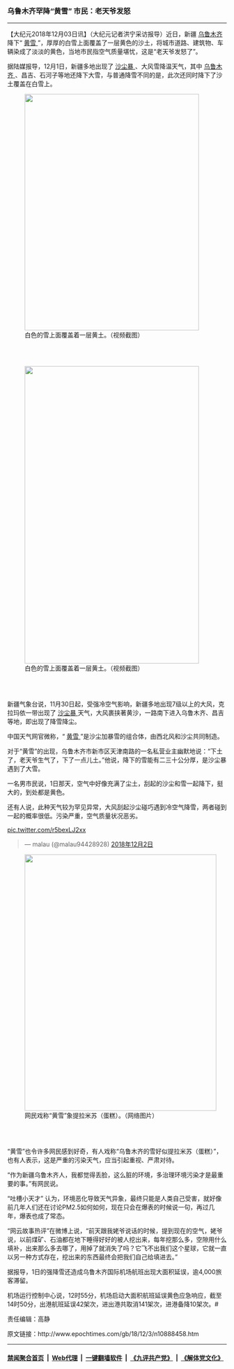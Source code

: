 ### 乌鲁木齐罕降“黄雪” 市民：老天爷发怒
------------------------

<p>
 【大纪元2018年12月03日讯】（大纪元记者洪宁采访报导）近日，新疆
 <a href="http://www.epochtimes.com/gb/tag/%E4%B9%8C%E9%B2%81%E6%9C%A8%E9%BD%90.html">
  乌鲁木齐
 </a>
 降下“
 <a href="http://www.epochtimes.com/gb/tag/%E9%BB%84%E9%9B%AA.html">
  黄雪
 </a>
 ”，厚厚的白雪上面覆盖了一层黄色的沙土，将城市道路、建筑物、车辆染成了淡淡的黄色，当地市民指空气质量堪忧，这是“老天爷发怒了”。
</p>
<p>
 据陆媒报导，12月1日，新疆多地出现了
 <a href="http://www.epochtimes.com/gb/tag/%E6%B2%99%E5%B0%98%E6%9A%B4.html">
  沙尘暴
 </a>
 、大风雪降温天气，其中
 <a href="http://www.epochtimes.com/gb/tag/%E4%B9%8C%E9%B2%81%E6%9C%A8%E9%BD%90.html">
  乌鲁木齐
 </a>
 、昌吉、石河子等地还降下大雪，与普通降雪不同的是，此次还同时降下了沙土覆盖在白雪上。
</p>
<p>
</p>
<figure class="wp-caption aligncenter" id="attachment_10888486" style="width: 400px">
 <a href="http://i.epochtimes.com/assets/uploads/2018/12/a227cb87de93d9ff23c796a039c14cd4.jpg">
  <img alt="" class="wp-image-10888486" height="541" src="http://i.epochtimes.com/assets/uploads/2018/12/a227cb87de93d9ff23c796a039c14cd4.jpg" width="400"/>
 </a>
 <br/><figcaption class="wp-caption-text">
  白色的雪上面覆盖着一层黄土。（视频截图）
 </figcaption><br/>
</figure><br/>
<figure class="wp-caption aligncenter" id="attachment_10888490" style="width: 400px">
 <a href="http://i.epochtimes.com/assets/uploads/2018/12/b965e8c237dc700e96695c6190fff841.jpg">
  <img alt="" class="wp-image-10888490" height="681" src="http://i.epochtimes.com/assets/uploads/2018/12/b965e8c237dc700e96695c6190fff841.jpg" width="400"/>
 </a>
 <br/><figcaption class="wp-caption-text">
  白色的雪上面覆盖着一层黄土。（视频截图）
 </figcaption><br/>
</figure><br/>
<p>
 新疆气象台说，11月30日起，受强冷空气影响，新疆多地出现7级以上的大风，克拉玛依一带出现了
 <a href="http://www.epochtimes.com/gb/tag/%E6%B2%99%E5%B0%98%E6%9A%B4.html">
  沙尘暴
 </a>
 天气，大风裹挟著黄沙，一路南下进入乌鲁木齐、昌吉等地，即出现了降雪降尘。
</p>
<p>
 中国天气网官微称，“
 <a href="http://www.epochtimes.com/gb/tag/%E9%BB%84%E9%9B%AA.html">
  黄雪
 </a>
 ”是沙尘加暴雪的组合体，由西北风和沙尘共同制造。
</p>
<p>
 对于“黄雪”的出现，乌鲁木齐市新市区天津南路的一名私营业主幽默地说：“下土了，老天爷生气了，下了一点儿土。”他说，降下的雪能有二三十公分厚，是沙尘暴遇到了大雪。
</p>
<p>
 一名男市民说，1日那天，空气中好像充满了尘土，刮起的沙尘和雪一起降下，挺大的，到处都是黄色。
</p>
<p>
 还有人说，此种天气较为罕见异常，大风刮起沙尘碰巧遇到冷空气降雪，两者碰到一起的概率很低。污染严重，空气质量状况恶劣。
</p>
<p>
 <a href="https://t.co/r5bexLJ2xx">
  pic.twitter.com/r5bexLJ2xx
 </a>
</p>
<blockquote class="twitter-tweet" data-lang="zh-tw">
 <p>
  — malau (@malau94428928)
  <a href="https://twitter.com/malau94428928/status/1069195153368211457?ref_src=twsrc%5Etfw">
   2018年12月2日
  </a>
 </p>
</blockquote>
<p>
 <figure class="wp-caption aligncenter" id="attachment_10888483" style="width: 440px">
  <a href="http://i.epochtimes.com/assets/uploads/2018/12/31ac680493c6714d1fe45bee25db162d.jpg">
   <img alt="" class="wp-image-10888483 size-full" height="587" src="http://i.epochtimes.com/assets/uploads/2018/12/31ac680493c6714d1fe45bee25db162d.jpg" width="440"/>
  </a>
  <br/><figcaption class="wp-caption-text">
   网民戏称“黄雪”象提拉米苏（蛋糕）。（网络图片）
  </figcaption><br/>
 </figure><br/>
 <p>
  “黄雪”也令许多网民感到好奇，有人戏称“乌鲁木齐的雪好似提拉米苏（蛋糕）”，也有人表示，这是严重的污染天气，应当引起重视、严肃对待。
 </p>
 <p>
  “作为新疆乌鲁木齐人，我都觉得丢脸，这么脏的环境，多治理环境污染才是最重要的事。”有网民说。
 </p>
 <p>
  “吐槽小天才” 认为，环境恶化导致天气异象，最终只能是人类自己受害，就好像前几年人们还在讨论PM2.5如何如何，现在只会在爆表的时候说一句，再过几年，爆表也成了常态。
 </p>
 <p>
  “网云故事热评”在微博上说，“前天跟我姥爷说话的时候，提到现在的空气，姥爷说，以前煤矿、石油都在地下睡得好好的被人挖出来，每年挖那么多，空隙用什么填补，出来那么多去哪了，用掉了就消失了吗？它飞不出我们这个星球，它就一直以另一种方式存在，挖出来的东西最终会把我们自己给填进去。”
 </p>
 <p>
  据报导，1日的强降雪还造成乌鲁木齐国际机场航班出现大面积延误，逾4,000旅客滞留。
 </p>
 <p>
  机场运行控制中心说，12时55分，机场启动大面积航班延误黄色应急响应，截至14时50分，出港航班延误42架次，进出港共取消141架次，进港备降10架次。#
  <br/>
 </p>
 <p>
  责任编辑：高静
 </p>
</p>
原文链接：http://www.epochtimes.com/gb/18/12/3/n10888458.htm


------------------------
#### [禁闻聚合首页](https://github.com/gfw-breaker/banned-news/blob/master/README.md) &nbsp;|&nbsp; [Web代理](https://github.com/gfw-breaker/open-proxy/blob/master/README.md) &nbsp;|&nbsp; [一键翻墙软件](https://github.com/gfw-breaker/nogfw/blob/master/README.md) &nbsp;|&nbsp; [《九评共产党》](https://github.com/gfw-breaker/9ping.md/blob/master/README.md#九评之一评共产党是什么) &nbsp;|&nbsp; [《解体党文化》](https://github.com/gfw-breaker/jtdwh.md/blob/master/README.md#绪论)